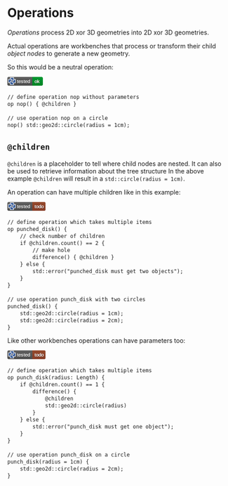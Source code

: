 # Operations

*Operations* process 2D xor 3D geometries into 2D xor 3D geometries.

Actual operations are workbenches that process or transform their child *object
nodes* to generate a new geometry.

So this would be a neutral operation:

[![test](.test/op_example.png)](.test/op_example.md)

```µcad,op_example
// define operation nop without parameters
op nop() { @children }

// use operation nop on a circle
nop() std::geo2d::circle(radius = 1cm);
```

## `@children`

`@children` is a placeholder to tell where child nodes are nested.
It can also be used to retrieve information about the tree structure
In the above example `@children` will result in a `std::circle(radius = 1cm)`.

An operation can have multiple children like in this example:

[![test](.test/children.png)](.test/children.md)

```µcad,children#todo
// define operation which takes multiple items
op punched_disk() { 
    // check number of children
    if @children.count() == 2 {
        // make hole
        difference() { @children } 
    } else {
        std::error("punched_disk must get two objects");
    }
}

// use operation punch_disk with two circles
punched_disk() {
    std::geo2d::circle(radius = 1cm);
    std::geo2d::circle(radius = 2cm);
}
```

Like other workbenches operations can have parameters too:

[![test](.test/parameters.png)](.test/parameters.md)

```µcad,parameters#todo
// define operation which takes multiple items
op punch_disk(radius: Length) {
    if @children.count() == 1 {
        difference() { 
            @children 
            std::geo2d::circle(radius)
        } 
    } else {
        std::error("punch_disk must get one object");
    }
}

// use operation punch_disk on a circle
punch_disk(radius = 1cm) {
    std::geo2d::circle(radius = 2cm);
}
```
